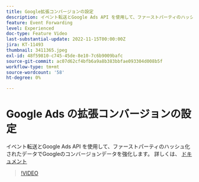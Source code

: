 ```yaml
---
title: Google拡張コンバージョンの設定
description: イベント転送とGoogle Ads API を使用して、ファーストパーティのハッシュ化されたデータでGoogleのコンバージョンデータを強化します。
feature: Event Forwarding
level: Experienced
doc-type: Feature Video
last-substantial-update: 2022-11-15T00:00:00Z
jira: KT-11493
thumbnail: 3411365.jpeg
exl-id: 48f59810-c745-45de-8e10-7c6b9009bafc
source-git-commit: ac07d62cf4bfb6a9a8b383bbfae093304d008b5f
workflow-type: tm+mt
source-wordcount: '58'
ht-degree: 0%

---
```


# Google Ads の拡張コンバージョンの設定

イベント転送とGoogle Ads API を使用して、ファーストパーティのハッシュ化されたデータでGoogleのコンバージョンデータを強化します。 詳しくは、 [ドキュメント](https://experienceleague.adobe.com/docs/experience-platform/tags/extensions/adobe/google-ads-enhanced-conversions/overview.html)

>[!VIDEO](https://video.tv.adobe.com/v/3411365/?quality=12&learn=on)
